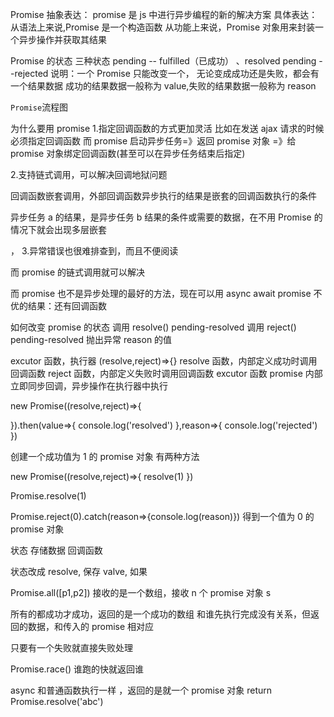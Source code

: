 Promise
抽象表达：
promise 是 js 中进行异步编程的新的解决方案
具体表达：
从语法上来说,Promise 是一个构造函数
从功能上来说，Promise 对象用来封装一个异步操作并获取其结果

Promise 的状态 三种状态
pending -- fulfilled（已成功） 、resolved
pending --rejected
说明：一个 Promise 只能改变一个，
无论变成成功还是失败，都会有一个结果数据
成功的结果数据一般称为 value,失败的结果数据一般称为 reason

`Promise`流程图

为什么要用 promise 1.指定回调函数的方式更加灵活
比如在发送 ajax 请求的时候必须指定回调函数
而
promise 启动异步任务=》返回 promise 对象
=》给 promise 对象绑定回调函数(甚至可以在异步任务结束后指定)

2.支持链式调用，可以解决回调地狱问题

回调函数嵌套调用，外部回调函数异步执行的结果是嵌套的回调函数执行的条件

异步任务 a 的结果，是异步任务 b 结果的条件或需要的数据，在不用 Promise 的情况下就会出现多层嵌套

， 3.异常错误也很难排查到，而且不便阅读

而 promise 的链式调用就可以解决

而 promise 也不是异步处理的最好的方法，现在可以用 async await
promise 不优的结果：还有回调函数

如何改变 promise 的状态
调用 resolve() pending-resolved
调用 reject() pending-resolved
抛出异常 reason 的值

excutor 函数，执行器 (resolve,reject)=>{}
resolve 函数，内部定义成功时调用回调函数
reject 函数，内部定义失败时调用回调函数
excutor 函数 promise 内部立即同步回调，异步操作在执行器中执行

new Promise((resolve,reject)=>{

}).then(value=>{
console.log('resolved')
},reason=>{
console.log('rejected')
})

创建一个成功值为 1 的 promise 对象
有两种方法

new Promise((resolve,reject)=>{
resolve(1)
})

Promise.resolve(1)

Promise.reject(0).catch(reason=>{console.log(reason)})
得到一个值为 0 的 promise 对象

状态
存储数据
回调函数

状态改成 resolve,
保存 valve,
如果

Promise.all([p1,p2])
接收的是一个数组，接收 n 个 promise 对象 s

所有的都成功才成功，返回的是一个成功的数组
和谁先执行完成没有关系，但返回的数据，和传入的 promise 相对应

只要有一个失败就直接失败处理

Promise.race() 谁跑的快就返回谁

async 和普通函数执行一样 ，返回的是就一个 promise 对象
return Promise.resolve('abc')
